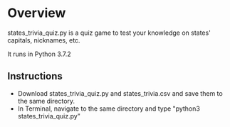 # Overview

states_trivia_quiz.py is a quiz game to test your knowledge on states' capitals, nicknames, etc.

It runs in Python 3.7.2

## Instructions

* Download states_trivia_quiz.py and states_trivia.csv and save them to the same directory.
* In Terminal, navigate to the same directory and type "python3 states_trivia_quiz.py"
